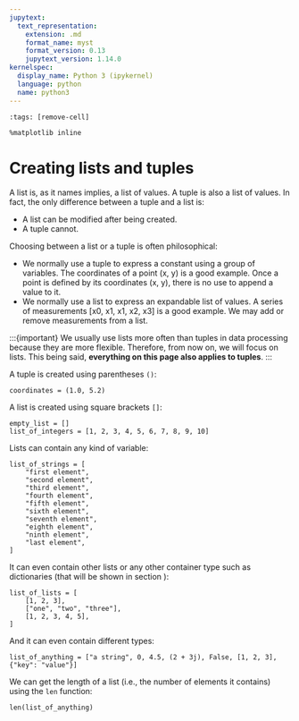 ```yaml
---
jupytext:
  text_representation:
    extension: .md
    format_name: myst
    format_version: 0.13
    jupytext_version: 1.14.0
kernelspec:
  display_name: Python 3 (ipykernel)
  language: python
  name: python3
---
```


```{code-cell} ipython3
:tags: [remove-cell]

%matplotlib inline
```


# Creating lists and tuples

A list is, as it names implies, a list of values. A tuple is also a list of values. In fact, the only difference between a tuple and a list is:

- A list can be modified after being created.
- A tuple cannot.

Choosing between a list or a tuple is often philosophical:
- We normally use a tuple to express a constant using a group of variables. The coordinates of a point (x, y) is a good example. Once a point is defined by its coordinates (x, y), there is no use to append a value to it.
- We normally use a list to express an expandable list of values. A series of measurements \[x0, x1, x1, x2, x3\] is a good example. We may add or remove measurements from a list.

:::{important}
We usually use lists more often than tuples in data processing because they are more flexible. Therefore, from now on, we will focus on lists. This being said, **everything on this page also applies to tuples**.
:::

A tuple is created using parentheses `()`:

```{code-cell} ipython3
coordinates = (1.0, 5.2)
```

A list is created using square brackets `[]`:

```{code-cell} ipython3
empty_list = []
list_of_integers = [1, 2, 3, 4, 5, 6, 7, 8, 9, 10]
```

Lists can contain any kind of variable:

```{code-cell} ipython3
list_of_strings = [
    "first element",
    "second element",
    "third element",
    "fourth element",
    "fifth element",
    "sixth element",
    "seventh element",
    "eighth element",
    "ninth element",
    "last element",
]
```

It can even contain other lists or any other container type such as dictionaries (that will be shown in section [](python_dicts.md)):

```{code-cell} ipython3
list_of_lists = [
    [1, 2, 3],
    ["one", "two", "three"],
    [1, 2, 3, 4, 5],
]
```

And it can even contain different types:

```{code-cell} ipython3
list_of_anything = ["a string", 0, 4.5, (2 + 3j), False, [1, 2, 3], {"key": "value"}]
```

We can get the length of a list (i.e., the number of elements it contains) using the `len` function:

```{code-cell} ipython3
len(list_of_anything)
```

